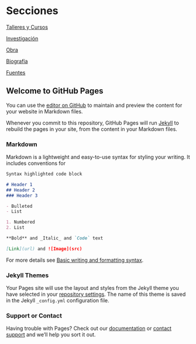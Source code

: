 # Secciones
[Talleres y Cursos](https://ninioartillero.github.io/talleres)

[Investigación](https://ninioartillero.github.io/investigacion)

[Obra](https://ninioartillero.github.io/obra)

[Biografía](https://ninioartillero.github.io/bio)

[Fuentes](https://ninioartillero.github.io/fuentes)

## Welcome to GitHub Pages

You can use the [editor on GitHub](https://github.com/ninioArtillero/ninioartillero.github.io/edit/main/index.md) to maintain and preview the content for your website in Markdown files.

Whenever you commit to this repository, GitHub Pages will run [Jekyll](https://jekyllrb.com/) to rebuild the pages in your site, from the content in your Markdown files.

### Markdown

Markdown is a lightweight and easy-to-use syntax for styling your writing. It includes conventions for

```markdown
Syntax highlighted code block

# Header 1
## Header 2
### Header 3

- Bulleted
- List

1. Numbered
2. List

**Bold** and _Italic_ and `Code` text

[Link](url) and ![Image](src)
```

For more details see [Basic writing and formatting syntax](https://docs.github.com/en/github/writing-on-github/getting-started-with-writing-and-formatting-on-github/basic-writing-and-formatting-syntax).

### Jekyll Themes

Your Pages site will use the layout and styles from the Jekyll theme you have selected in your [repository settings](https://github.com/ninioArtillero/ninioartillero.github.io/settings/pages). The name of this theme is saved in the Jekyll `_config.yml` configuration file.

### Support or Contact

Having trouble with Pages? Check out our [documentation](https://docs.github.com/categories/github-pages-basics/) or [contact support](https://support.github.com/contact) and we’ll help you sort it out.
